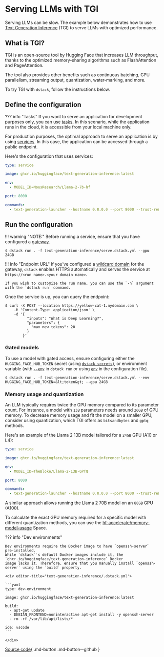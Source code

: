 # Serving LLMs with TGI

Serving LLMs can be slow. The example below demonstrates how to use
[Text Generation Inference](https://github.com/huggingface/text-generation-inference) (TGI) to serve LLMs with
optimized performance. 

## What is TGI?

TGI is an open-source tool by Hugging Face that increases LLM throughput, thanks to the optimized memory-sharing
algorithms such as FlashAttention and PageAttention.

The tool also provides other benefits such as continuous batching, 
GPU parallelism, streaming output, quantization, water-marking, and more.

To try TGI with `dstack`, follow the instructions below.

## Define the configuration

??? info "Tasks"
    If you want to serve an application for development purposes only, you can use 
    [tasks](../docs/guides/services.md). 
    In this scenario, while the application runs in the cloud, 
    it is accessible from your local machine only.

For production purposes, the optimal approach to serve an application is by using 
[services](../docs/guides/services.md). In this case, the application can be accessed through a public endpoint.

Here's the configuration that uses services:

<div editor-title="text-generation-inference/serve.dstack.yml"> 

```yaml
type: service

image: ghcr.io/huggingface/text-generation-inference:latest

env:
  - MODEL_ID=NousResearch/Llama-2-7b-hf

port: 8000

commands: 
  - text-generation-launcher --hostname 0.0.0.0 --port 8000 --trust-remote-code
```

</div>

## Run the configuration

!!! warning "NOTE:"
    Before running a service, ensure that you have configured a [gateway](../docs/guides/clouds.md#configuring-gateways).

<div class="termy">

```shell
$ dstack run . -f text-generation-inference/serve.dstack.yml --gpu 24GB
```

</div>

!!! info "Endpoint URL"
    If you've configured a [wildcard domain](../docs/guides/clouds.md#configuring-gateways) for the gateway, 
    `dstack` enables HTTPS automatically and serves the service at 
    `https://<run name>.<your domain name>`.

    If you wish to customize the run name, you can use the `-n` argument with the `dstack run` command.

Once the service is up, you can query the endpoint:

<div class="termy">

```shell
$ curl -X POST --location https://yellow-cat-1.mydomain.com \
    -H 'Content-Type: application/json' \
    -d '{
          "inputs": "What is Deep Learning?",
          "parameters": {
            "max_new_tokens": 20
          }
        }'
```

</div>

### Gated models

To use a model with gated access, ensure configuring either the `HUGGING_FACE_HUB_TOKEN` secret
(using [`dstack secrets`](../docs/reference/cli/secrets.md#dstack-secrets-add)),
or environment variable (with [`--env`](../docs/reference/cli/run.md#ENV) in `dstack run` or 
using [`env`](../docs/reference/dstack.yml/service.md#env) in the configuration file).

<div class="termy">

```shell
$ dstack run . -f text-generation-inference/serve.dstack.yml --env HUGGING_FACE_HUB_TOKEN=&lt;token&gt; --gpu 24GB
```
</div>

### Memory usage and quantization

An LLM typically requires twice the GPU memory compared to its parameter count. For instance, a model with `13B` parameters
needs around `26GB` of GPU memory. To decrease memory usage and fit the model on a smaller GPU, consider using
quantization, which TGI offers as `bitsandbytes` and `gptq` methods. 

Here's an example of the Llama 2 13B model tailored for a `24GB` GPU (A10 or L4):

<div editor-title="text-generation-inference/serve.dstack.yml"> 

```yaml
type: service

image: ghcr.io/huggingface/text-generation-inference:latest

env:
  - MODEL_ID=TheBloke/Llama-2-13B-GPTQ

port: 8000

commands: 
  - text-generation-launcher --hostname 0.0.0.0 --port 8000 --trust-remote-code --quantize gptq
```

</div>

A similar approach allows running the Llama 2 70B model on an `80GB` GPU (A100).

To calculate the exact GPU memory required for a specific model with different quantization methods, you can use the
[hf-accelerate/memory-model-usage](https://huggingface.co/spaces/hf-accelerate/model-memory-usage) Space.

??? info "Dev environments"

    Dev environments require the Docker image to have `openssh-server` pre-installed. 
    While `dstack`'s default Docker images include it, the `ghcr.io/huggingface/text-generation-inference` Docker 
    image lacks it. Therefore, ensure that you manually install `openssh-server` using the `build` property.
    
    <div editor-title="text-generation-inference/.dstack.yml">
    
    ```yaml
    type: dev-environment
    
    image: ghcr.io/huggingface/text-generation-inference:latest
    
    build:
      - apt-get update
      - DEBIAN_FRONTEND=noninteractive apt-get install -y openssh-server
      - rm -rf /var/lib/apt/lists/*
    
    ide: vscode
    ```
    
    </div>

[Source code](https://github.com/dstackai/dstack-examples){ .md-button .md-button--github }
